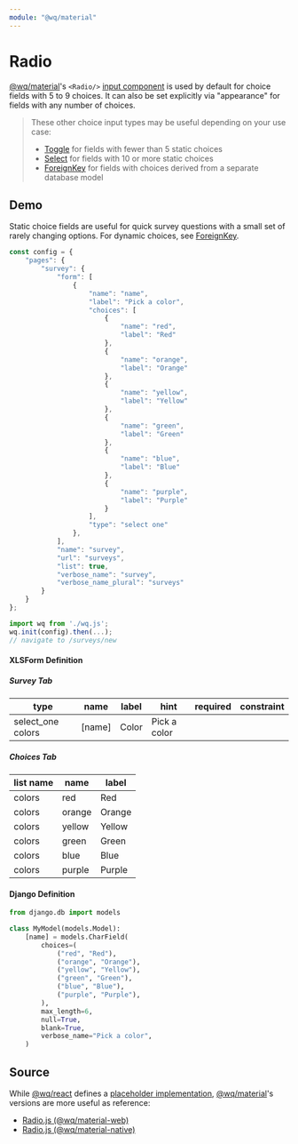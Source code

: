 ```yaml
---
module: "@wq/material"
---
```


# Radio

[@wq/material]'s `<Radio/>` [input component][index] is used by default for choice fields with 5 to 9 choices.  It can also be set explicitly via "appearance" for fields with any number of choices.

> These other choice input types may be useful depending on your use case:
>  * [Toggle] for fields with fewer than 5 static choices
>  * [Select] for fields with 10 or more static choices
>  * [ForeignKey] for fields with choices derived from a separate database model

## Demo

Static choice fields are useful for quick survey questions with a small set of rarely changing options.  For dynamic choices, see [ForeignKey].

```javascript
const config = {
    "pages": {
        "survey": {
            "form": [
                {
                    "name": "name",
                    "label": "Pick a color",
                    "choices": [
                        {
                            "name": "red",
                            "label": "Red"
                        },
                        {
                            "name": "orange",
                            "label": "Orange"
                        },
                        {
                            "name": "yellow",
                            "label": "Yellow"
                        },
                        {
                            "name": "green",
                            "label": "Green"
                        },
                        {
                            "name": "blue",
                            "label": "Blue"
                        },
                        {
                            "name": "purple",
                            "label": "Purple"
                        }
                    ],
                    "type": "select one"
                },
            ],
            "name": "survey",
            "url": "surveys",
            "list": true,
            "verbose_name": "survey",
            "verbose_name_plural": "surveys"
        }
    }
};

import wq from './wq.js';
wq.init(config).then(...);
// navigate to /surveys/new
```

#### XLSForm Definition

##### Survey Tab

type | name | label | hint | required | constraint
-----|------|-------|------|----------|------------
select_one colors | [name] | Color | Pick a color | | 

##### Choices Tab

list name | name | label
----------|------|-------
colors | red  | Red
colors | orange | Orange
colors | yellow | Yellow
colors | green | Green
colors | blue | Blue
colors | purple | Purple

#### Django Definition

```python
from django.db import models

class MyModel(models.Model):
    [name] = models.CharField(
        choices=(
            ("red", "Red"),
            ("orange", "Orange"),
            ("yellow", "Yellow"),
            ("green", "Green"),
            ("blue", "Blue"),
            ("purple", "Purple"),
        ),
        max_length=6,
        null=True,
        blank=True,
        verbose_name="Pick a color",
    )
```

## Source

While [@wq/react] defines a [placeholder implementation][react-src], [@wq/material]'s versions are more useful as reference:

 * [Radio.js (@wq/material-web)][material-web-src]
 * [Radio.js (@wq/material-native)][material-native-src]


[index]: ./index.md
[@wq/react]: ../@wq/react.md
[@wq/material]: ../@wq/material.md
[ForeignKey]: ./ForeignKey.md
[Select]: ./Select.md
[Toggle]: ./Toggle.md
[react-src]: https://github.com/wq/wq.app/blob/main/packages/react/src/inputs/Radio.js
[material-web-src]: https://github.com/wq/wq.app/blob/main/packages/material-web/src/inputs/Radio.js
[material-native-src]: https://github.com/wq/wq.app/blob/main/packages/material-native/src/inputs/Radio.js
